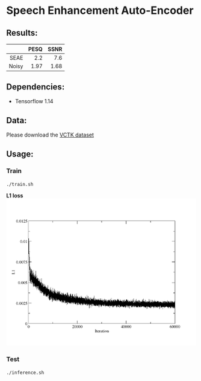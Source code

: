 # Speech Enhancement Auto-Encoder

## Results:
|                | PESQ          | SSNR     |
|---------------:|--------------:|---------:|
|  SEAE          | 2.2           | 7.6      |
| Noisy          | 1.97          | 1.68     |


## Dependencies:
* Tensorflow 1.14

## Data:
Please download the [VCTK dataset](https://drive.google.com/file/d/1NBIOCk1ouXqi_cY-XxH9_cDTftVYXYAR/view?usp=sharing)
## Usage:

### Train

```
./train.sh
```
**L1 loss**
<img src="loss/loss.png" width="650">
### Test

```
./inference.sh
```
